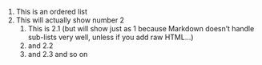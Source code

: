 1. This is an ordered list
2. This will actually show number 2
    1. This is 2.1 (but will show just as 1 because Markdown doesn’t handle sub-lists very well, unless if you add raw HTML...)
    2. and 2.2
    3. and 2.3 and so on
